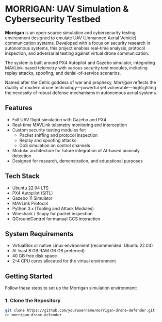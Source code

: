 # MORRIGAN: UAV Simulation & Cybersecurity Testbed

**Morrigan** is an open-source simulation and cybersecurity testing environment designed to emulate UAV (Unmanned Aerial Vehicle) communication systems. Developed with a focus on security research in autonomous systems, this project enables real-time analysis, protocol inspection, and adversarial testing against virtual drone communication.

The system is built around PX4 Autopilot and Gazebo simulator, integrating MAVLink-based telemetry with various security test modules, including replay attacks, spoofing, and denial-of-service scenarios.

Named after the Celtic goddess of war and prophecy, *Morrigan* reflects the duality of modern drone technology—powerful yet vulnerable—highlighting the necessity of robust defense mechanisms in autonomous aerial systems.

## Features

- Full UAV flight simulation with Gazebo and PX4
- Real-time MAVLink telemetry monitoring and interception
- Custom security testing modules for:
  - Packet sniffing and protocol inspection
  - Replay and spoofing attacks
  - DoS simulation on control channels
- Modular architecture for future integration of AI-based anomaly detection
- Designed for research, demonstration, and educational purposes

## Tech Stack

- Ubuntu 22.04 LTS
- PX4 Autopilot (SITL)
- Gazebo 11 Simulator
- MAVLink Protocol
- Python 3.x (Tooling and Attack Modules)
- Wireshark / Scapy for packet inspection
- QGroundControl for manual GCS interaction

## System Requirements

- VirtualBox or native Linux environment (recommended: Ubuntu 22.04)
- At least 8 GB RAM (16 GB preferred)
- 40 GB free disk space
- 2–4 CPU cores allocated for the virtual environment

## Getting Started

Follow these steps to set up the Morrigan simulation environment:

### 1. Clone the Repository

```bash
git clone https://github.com/yourusername/morrigan-drone-defender.git
cd morrigan-drone-defender
